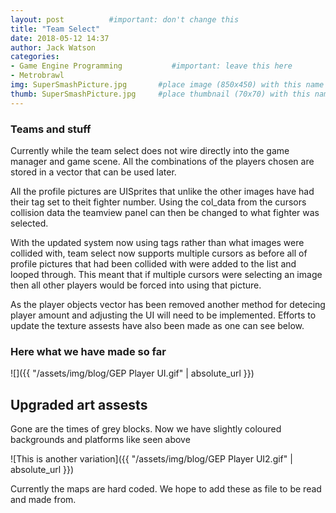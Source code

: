 ```yaml
---
layout: post          #important: don't change this
title: "Team Select"
date: 2018-05-12 14:37
author: Jack Watson
categories:
- Game Engine Programming           #important: leave this here
- Metrobrawl
img: SuperSmashPicture.jpg       #place image (850x450) with this name in /assets/img/blog/
thumb: SuperSmashPicture.jpg     #place thumbnail (70x70) with this name in /assets/img/blog/thumbs/
---
```


<!--more-->
### Teams and stuff 
Currently while the team select does not wire directly into the game manager and game scene. All the combinations of the players chosen are
stored in a vector that can be used later.

All the profile pictures are UISprites that unlike the other images have had their tag set to theit fighter number. Using the col_data from 
the cursors collision data the teamview panel can then be changed to what fighter was selected. 

With the updated system now using tags rather than what images were collided with, team select now supports multiple cursors as before all 
of profile pictures that had been collided with were added to the list and looped through. This meant that if multiple cursors were 
selecting an image then all other players would be forced into using that picture.

As the player objects vector has been removed another method for detecing player amount and adjusting the UI will need to be implemented.
Efforts to update the texture assests have also been made as one can see below.

### Here what we have made so far
![]({{ "/assets/img/blog/GEP Player UI.gif" | absolute_url }})

## Upgraded art assests

Gone are the times of grey blocks. Now we have slightly coloured backgrounds and platforms like seen above

![This is another variation]({{ "/assets/img/blog/GEP Player UI2.gif" | absolute_url }})

Currently the maps are hard coded. We hope to add these as file to be read and made from.

